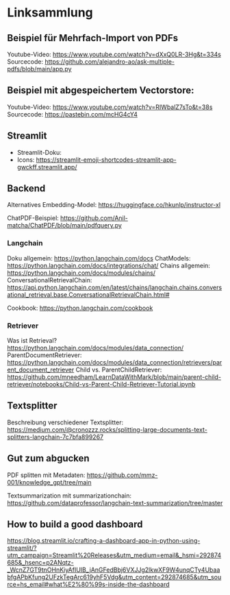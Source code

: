 # Linksammlung

## Beispiel für Mehrfach-Import von PDFs
Youtube-Video: https://www.youtube.com/watch?v=dXxQ0LR-3Hg&t=334s 
Sourcecode: https://github.com/alejandro-ao/ask-multiple-pdfs/blob/main/app.py
## Beispiel mit abgespeichertem Vectorstore: 
Youtube-Video: https://www.youtube.com/watch?v=RIWbalZ7sTo&t=38s
Sourcecode: https://pastebin.com/mcHG4cY4

## Streamlit
* Streamlit-Doku: 
* Icons: https://streamlit-emoji-shortcodes-streamlit-app-gwckff.streamlit.app/

## Backend

Alternatives Embedding-Model: https://huggingface.co/hkunlp/instructor-xl

ChatPDF-Beispiel: https://github.com/Anil-matcha/ChatPDF/blob/main/pdfquery.py


### Langchain
Doku allgemein: https://python.langchain.com/docs
ChatModels: https://python.langchain.com/docs/integrations/chat/
Chains allgemein: https://python.langchain.com/docs/modules/chains/
ConversationalRetrievalChain: https://api.python.langchain.com/en/latest/chains/langchain.chains.conversational_retrieval.base.ConversationalRetrievalChain.html#

Cookbook: https://python.langchain.com/cookbook

### Retriever
Was ist Retrieval? https://python.langchain.com/docs/modules/data_connection/
ParentDocumentRetriever: https://python.langchain.com/docs/modules/data_connection/retrievers/parent_document_retriever
Child vs. ParentChildRetriever: https://github.com/mneedham/LearnDataWithMark/blob/main/parent-child-retriever/notebooks/Child-vs-Parent-Child-Retriever-Tutorial.ipynb

## Textsplitter
Beschreibung verschiedener Textsplitter: https://medium.com/@cronozzz.rocks/splitting-large-documents-text-splitters-langchain-7c7bfa899267


## Gut zum abgucken
PDF splitten mit Metadaten:
https://github.com/mmz-001/knowledge_gpt/tree/main

Textsummarization mit summarizationchain:
https://github.com/dataprofessor/langchain-text-summarization/tree/master



## How to build a good dashboard
https://blog.streamlit.io/crafting-a-dashboard-app-in-python-using-streamlit/?utm_campaign=Streamlit%20Releases&utm_medium=email&_hsmi=292874685&_hsenc=p2ANqtz-_WcnZ7GT9tnOHnKiyAfIUIB_jAnGFedBbj6VXJJg2lkwXF9W4unqCTy4UbaabfgAPbKfung2UFzkTegArc619yhF5Vdg&utm_content=292874685&utm_source=hs_email#what%E2%80%99s-inside-the-dashboard
